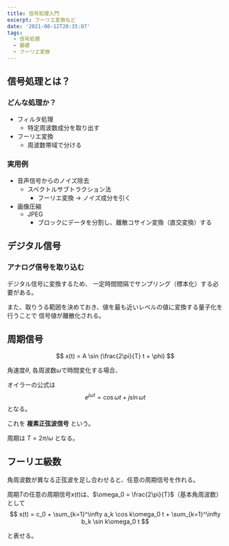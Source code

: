 ```yaml
---
title: 信号処理入門
excerpt: フーリエ変換など
date: '2021-08-12T20:35:07'
tags:
  - 信号処理
  - 基礎
  - フーリエ変換
---
```



## 信号処理とは？

### どんな処理か？
- フィルタ処理
  - 特定周波数成分を取り出す
- フーリエ変換
  - 周波数帯域で分ける

### 実用例

- 音声信号からのノイズ除去
  - スペクトルサブトラクション法
    - フーリエ変換 → ノイズ成分を引く
- 画像圧縮
  - JPEG
    - ブロックにデータを分割し、離散コサイン変換（直交変換）する

## デジタル信号

### アナログ信号を取り込む

デジタル信号に変換するため、
一定時間間隔でサンプリング（標本化）する必要がある。

また、取りうる範囲を決めておき、値を最も近いレベルの値に変換する量子化を行うことで
信号値が離散化される。

## 周期信号

$$
x(t) = A \sin (\frac{2\pi}{T} t + \phi)
$$

角速度$\theta$, 各周波数$\omega$で時間変化する場合、

オイラーの公式は
$$
e^{j\omega t} = \cos \omega t + j \sin \omega t
$$
となる。

これを **複素正弦波信号** という。

周期は $T = 2\pi/\omega$ となる。

## フーリエ級数

角周波数が異なる正弦波を足し合わせると、任意の周期信号を作れる。

周期$T$の任意の周期信号$x(t)$は、$\omega_0 = \frac{2\pi}{T}$（基本角周波数）として
$$
x(t) = c_0 + \sum_{k=1}^\infty a_k \cos k\omega_0 t + \sum_{k=1}^\infty b_k \sin k\omega_0 t
$$

と表せる。
